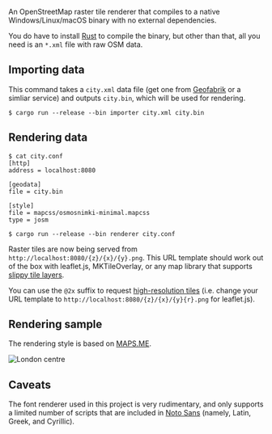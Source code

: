 An OpenStreetMap raster tile renderer that compiles to a native Windows/Linux/macOS binary with no external dependencies.

You do have to install [Rust](https://rustup.rs) to compile the binary, but other than that, all you need is an `*.xml` file with raw OSM data.

## Importing data

This command takes a `city.xml` data file (get one from [Geofabrik](https://download.geofabrik.de) or a simliar service) and outputs `city.bin`, which will be used for rendering.

```
$ cargo run --release --bin importer city.xml city.bin
```

## Rendering data

```
$ cat city.conf
[http]
address = localhost:8080

[geodata]
file = city.bin

[style]
file = mapcss/osmosnimki-minimal.mapcss
type = josm

$ cargo run --release --bin renderer city.conf
```

Raster tiles are now being served from `http://localhost:8080/{z}/{x}/{y}.png`. This URL template should work out of the box with leaflet.js, MKTileOverlay, or any map library that supports [slippy tile layers](https://wiki.openstreetmap.org/wiki/Slippy_map_tilenames).

You can use the `@2x` suffix to request [high-resolution tiles](https://wiki.openstreetmap.org/wiki/High-resolution_tiles) (i.e. change your URL template to `http://localhost:8080/{z}/{x}/{y}{r}.png` for leaflet.js).

## Rendering sample

The rendering style is based on [MAPS.ME](https://github.com/mapsme/omim).

![London centre](/samples/london_2x.png)

## Caveats

The font renderer used in this project is very rudimentary, and only supports a limited number of scripts that are included in [Noto Sans](https://fonts.google.com/noto/specimen/Noto+Sans) (namely, Latin, Greek, and Cyrillic).
